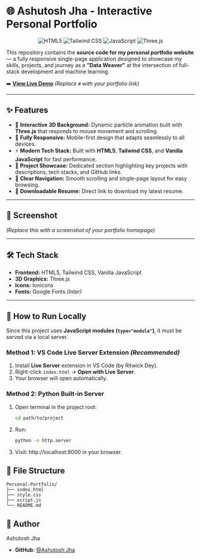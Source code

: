 # 🌐 Ashutosh Jha - Interactive Personal Portfolio

<p align="center">
  <img src="https://img.shields.io/badge/HTML5-E34F26?style=for-the-badge&logo=html5&logoColor=white" alt="HTML5">
  <img src="https://img.shields.io/badge/Tailwind_CSS-38B2AC?style=for-the-badge&logo=tailwind-css&logoColor=white" alt="Tailwind CSS">
  <img src="https://img.shields.io/badge/JavaScript-F7DF1E?style=for-the-badge&logo=javascript&logoColor=black" alt="JavaScript">
  <img src="https://img.shields.io/badge/Three.js-000000?style=for-the-badge&logo=three.js&logoColor=white" alt="Three.js">
</p>

This repository contains the **source code for my personal portfolio website** — a fully responsive single-page application designed to showcase my skills, projects, and journey as a **"Data Weaver"** at the intersection of full-stack development and machine learning.

➡️ **[View Live Demo](#)** *(Replace `#` with your portfolio link)*

---

## ✨ Features

- 🎨 **Interactive 3D Background:** Dynamic particle animation built with **Three.js** that responds to mouse movement and scrolling.  
- 📱 **Fully Responsive:** Mobile-first design that adapts seamlessly to all devices.  
- ⚡ **Modern Tech Stack:** Built with **HTML5**, **Tailwind CSS**, and **Vanilla JavaScript** for fast performance.  
- 💼 **Project Showcase:** Dedicated section highlighting key projects with descriptions, tech stacks, and GitHub links.  
- 🧭 **Clear Navigation:** Smooth scrolling and single-page layout for easy browsing.  
- 📄 **Downloadable Resume:** Direct link to download my latest resume.  

---

## 📸 Screenshot

*(Replace this with a screenshot of your portfolio homepage)*

---

## 🛠 Tech Stack

- **Frontend:** HTML5, Tailwind CSS, Vanilla JavaScript  
- **3D Graphics:** Three.js  
- **Icons:** Ionicons  
- **Fonts:** Google Fonts *(Inter)*  

---

## 🚀 How to Run Locally

Since this project uses **JavaScript modules (`type="module"`)**, it must be served via a local server.

### Method 1: VS Code Live Server Extension *(Recommended)*
1. Install **Live Server** extension in VS Code (by Ritwick Dey).
2. Right-click `index.html` → **Open with Live Server**.
3. Your browser will open automatically.

### Method 2: Python Built-in Server
1. Open terminal in the project root:
   ```bash
   cd path/to/project
2. Run:
   ```bash
   python -m http.server
3. Visit: http://localhost:8000 in your browser.

## 📂 File Structure
```plaintext
Personal-Portfolio/
├── index.html
├── style.css
├── script.js
└── README.md
```

## 👤 Author
Ashutosh Jha
-   **GitHub:** [@Ashutosh Jha](https://github.com/LegendarySlayer)

